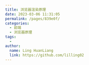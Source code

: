 ```yaml
---
title: 浏览器渲染原理
date: 2023-03-06 11:31:05
permalink: /pages/839e0f/
categories:
  - 前端
  - 浏览器原理
tags:
  - 
author: 
  name: Ling HuanLiang
  link: https://github.com/lilling02
---
```

